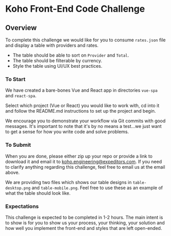 # Koho Front-End Code Challenge

## Overview
To complete this challenge we would like for you to consume `rates.json` file and display a table with providers and rates.
* The table should be able to sort on `Provider` and `Total`.
* The table should be filterable by currency.
* Style the table using UI/UX best practices.

### To Start
We have created a bare-bones Vue and React app in directories `vue-spa` and `react-spa`.

Select which project (Vue or React) you would like to work with, cd into it and follow the README.md instructions to set up the project and begin.

We encourage you to demonstrate your workflow via Git commits with good messages. It's important to note that it's by no means a test...we just want to get a sense for how you write code and solve problems.

### To Submit
When you are done, please either zip up your repo or provide a link to download it and email it to koho.engineering@expeditors.com. If you need to clarify anything regarding this challenge, feel free to email us at the email above.

We are providing two files which shows our table designs in `table-desktop.png` and `table-mobile.png`. Feel free to use these as an example of what the table should look like.

### Expectations
This challenge is expected to be completed in 1-2 hours. The main intent is to show is for you to show us your process, your thinking, your solution and how well you implement the front-end and styles that are left open-ended.
